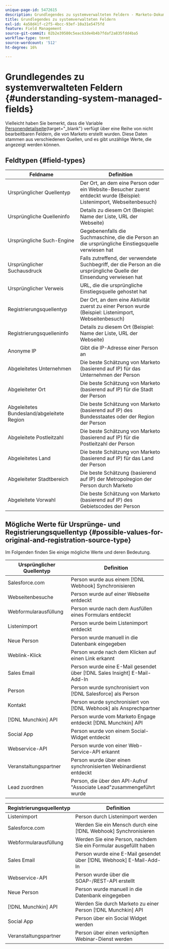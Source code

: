 ```yaml
---
unique-page-id: 5472615
description: Grundlegendes zu systemverwalteten Feldern - Marketo-Dokumente - Produktdokumentation
title: Grundlegendes zu systemverwalteten Feldern
exl-id: 4a58d41f-c2f5-4bcc-93ef-10a31e5475fd
feature: Field Management
source-git-commit: 02b2e39580c5eac63de4b4b7fdaf2a835fdd4ba5
workflow-type: tm+mt
source-wordcount: '512'
ht-degree: 16%

---
```


# Grundlegendes zu systemverwalteten Feldern {#understanding-system-managed-fields}

Vielleicht haben Sie bemerkt, dass die Variable [Personendetailseite](/help/marketo/product-docs/core-marketo-concepts/smart-lists-and-static-lists/managing-people-in-smart-lists/using-the-person-detail-page.md){target="_blank"} verfügt über eine Reihe von nicht bearbeitbaren Feldern, die von Marketo erstellt wurden. Diese Daten stammen aus verschiedenen Quellen, und es gibt unzählige Werte, die angezeigt werden können.

## Feldtypen {#field-types}

| **Feldname** | **Definition** |
|---|---|
| Ursprünglicher Quellentyp | Der Ort, an dem eine Person oder ein Website-Besucher zuerst entdeckt wurde (Beispiel: Listenimport, Webseitenbesuch) |
| Ursprüngliche Quelleninfo | Details zu diesem Ort (Beispiel: Name der Liste, URL der Webseite) |
| Ursprüngliche Such-Engine | Gegebenenfalls die Suchmaschine, die die Person an die ursprüngliche Einstiegsquelle verwiesen hat |
| Ursprünglicher Suchausdruck | Falls zutreffend, der verwendete Suchbegriff, der die Person an die ursprüngliche Quelle der Einsendung verwiesen hat |
| Ursprünglicher Verweis | URL, die die ursprüngliche Einstiegsquelle gehostet hat |
| Registrierungsquellentyp | Der Ort, an dem eine Aktivität zuerst zu einer Person wurde (Beispiel: Listenimport, Webseitenbesuch) |
| Registrierungsquelleninfo | Details zu diesem Ort (Beispiel: Name der Liste, URL der Webseite) |
| Anonyme IP | Gibt die IP-Adresse einer Person an |
| Abgeleitetes Unternehmen | Die beste Schätzung von Marketo (basierend auf IP) für das Unternehmen der Person |
| Abgeleiteter Ort | Die beste Schätzung von Marketo (basierend auf IP) für die Stadt der Person |
| Abgeleitetes Bundesland/abgeleitete Region | Die beste Schätzung von Marketo (basierend auf IP) des Bundesstaates oder der Region der Person |
| Abgeleitete Postleitzahl | Die beste Schätzung von Marketo (basierend auf IP) für die Postleitzahl der Person |
| Abgeleitetes Land | Die beste Schätzung von Marketo (basierend auf IP) für das Land der Person |
| Abgeleiteter Stadtbereich | Die beste Schätzung (basierend auf IP) der Metropolregion der Person durch Marketo |
| Abgeleitete Vorwahl | Die beste Schätzung von Marketo (basierend auf IP) des Gebietscodes der Person |

## Mögliche Werte für Ursprünge- und Registrierungsquellentyp {#possible-values-for-original-and-registration-source-type}

Im Folgenden finden Sie einige mögliche Werte und deren Bedeutung.

| **Ursprünglicher Quellentyp** | **Definition** |
|---|---|
| Salesforce.com | Person wurde aus einem [!DNL Webhook] Synchronisieren |
| Webseitenbesuche | Person wurde auf einer Webseite entdeckt |
| Webformularausfüllung | Person wurde nach dem Ausfüllen eines Formulars entdeckt |
| Listenimport | Person wurde beim Listenimport entdeckt |
| Neue Person | Person wurde manuell in die Datenbank eingegeben |
| Weblink-Klick | Person wurde nach dem Klicken auf einen Link erkannt |
| Sales Email | Person wurde eine E-Mail gesendet über [!DNL Sales Insight] E-Mail-Add-In |
| Person | Person wurde synchronisiert von [!DNL Salesforce] als Person |
| Kontakt | Person wurde synchronisiert von [!DNL Webhook] als Ansprechpartner |
| [!DNL Munchkin] API | Person wurde vom Marketo Engage entdeckt [!DNL Munchkin] API |
| Social App | Person wurde von einem Social-Widget entdeckt |
| Webservice-API | Person wurde von einer Web-Service-API erkannt |
| Veranstaltungspartner | Person wurde über einen synchronisierten Webinardienst entdeckt |
| Lead zuordnen | Person, die über den API-Aufruf &quot;Associate Lead&quot;zusammengeführt wurde |

| **Registrierungsquellentyp** | **Definition** |
|---|---|
| Listenimport | Person durch Listenimport werden |
| Salesforce.com | Werden Sie ein Mensch durch eine [!DNL Webhook] Synchronisieren |
| Webformularausfüllung | Werden Sie eine Person, nachdem Sie ein Formular ausgefüllt haben |
| Sales Email | Person wurde eine E-Mail gesendet über [!DNL Webhook] E-Mail-Add-In |
| Webservice-API | Person wurde über die SOAP-/REST-API erstellt |
| Neue Person | Person wurde manuell in die Datenbank eingegeben |
| [!DNL Munchkin] API | Werden Sie durch Marketo zu einer Person [!DNL Munchkin] API |
| Social App | Person über ein Social Widget werden |
| Veranstaltungspartner | Person über einen verknüpften Webinar-Dienst werden |

